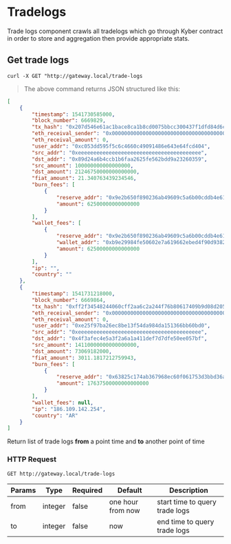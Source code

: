
# Tradelogs 

Trade logs component crawls all tradelogs which go through Kyber contract in order to store and aggregation then provide appropriate stats.

## Get trade logs 

```shell
curl -X GET "http://gateway.local/trade-logs
```

> The above command returns JSON structured like this:

```json
[
    {
        "timestamp": 1541730585000,
        "block_number": 6669829,
        "tx_hash": "0x207d546e61ac1bace8ca1b8cd0075bbcc300437f1dfd84d6cb1a91d356aee915",
        "eth_receival_sender": "0x0000000000000000000000000000000000000000",
        "eth_receival_amount": 0,
        "user_addr": "0xc053dd595f5c6c4660c49091486e643e64fcd404",
        "src_addr": "0xeeeeeeeeeeeeeeeeeeeeeeeeeeeeeeeeeeeeeeee",
        "dst_addr": "0x89d24a6b4ccb1b6faa2625fe562bdd9a23260359",
        "src_amount": 100000000000000000,
        "dst_amount": 21246750000000000000,
        "fiat_amount": 21.340763439234546,
        "burn_fees": [
            {
                "reserve_addr": "0x9e2b650f890236ab49609c5a6b00cddb4e61f408",
                "amount": 62500000000000000
            }
        ],
        "wallet_fees": [
            {
                "reserve_addr": "0x9e2b650f890236ab49609c5a6b00cddb4e61f408",
                "wallet_addr": "0xb9e29984fe50602e7a619662ebed4f90d93824c7",
                "amount": 62500000000000000
            }
        ],
        "ip": "",
        "country": ""
    },
    {
        "timestamp": 1541731218000,
        "block_number": 6669864,
        "tx_hash": "0xff2f34548244060cff2aa6c2a244f76b80617409b9d08d20517c74e4d1cc20eb",
        "eth_receival_sender": "0x0000000000000000000000000000000000000000",
        "eth_receival_amount": 0,
        "user_addr": "0xe25f97ba26ec8be13f54da984da151366bb60bd0",
        "src_addr": "0xeeeeeeeeeeeeeeeeeeeeeeeeeeeeeeeeeeeeeeee",
        "dst_addr": "0x4f3afec4e5a3f2a6a1a411def7d7dfe50ee057bf",
        "src_amount": 14110000000000000000,
        "dst_amount": 73069182000,
        "fiat_amount": 3011.1817212759943,
        "burn_fees": [
            {
                "reserve_addr": "0x63825c174ab367968ec60f061753d3bbd36a0d8f",
                "amount": 17637500000000000000
            }
        ],
        "wallet_fees": null,
        "ip": "186.109.142.254",
        "country": "AR"
    }
]
```

Return list of trade logs **from** a point time and **to** another point of time

### HTTP Request

`GET http://gateway.local/trade-logs`

Params | Type | Required | Default | Description
------ | ---- | -------- | ------- | -----------
from | integer | false | one hour from now | start time to query trade logs
to | integer | false | now | end time to query trade logs
